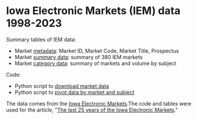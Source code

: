 # Iowa Electronic Markets (IEM) data 1998-2023

Summary tables of IEM data:
* Market [metadata](https://github.com/mickbransfield/IEM/blob/main/IEM_Market_Info_v1.txt): Market ID, Market Code, Market Title, Prospectus
* Market [summary data](https://github.com/mickbransfield/IEM/blob/main/IEM_markets.csv): summary of 380 IEM markets
* Market [category data](https://github.com/mickbransfield/IEM/blob/main/IEM_categories.csv): summary of markets and volume by subject

Code:
* Python script to [download market data](https://github.com/mickbransfield/IEM/blob/main/IEM_market_data.py)
* Python script to [pivot data by market and subject](https://github.com/mickbransfield/IEM/blob/main/IEM_pivot.py)

The data comes from the [Iowa Electronic Markets](https://iemweb.biz.uiowa.edu/markets/).The code and tables were used for the article, "[The last 25 years of the Iowa Electronic Markets](https://mickbransfield.com/2023/12/02/ray-fair-vs-iowa-electronic-markets/)."


